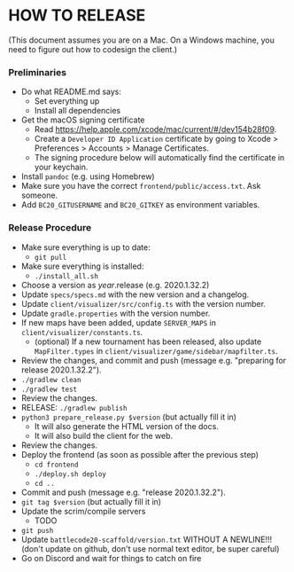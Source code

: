 # HOW TO RELEASE

(This document assumes you are on a Mac. On a Windows machine, you need to figure out how to codesign the client.)

### Preliminaries
- Do what README.md says:
    - Set everything up
    - Install all dependencies
- Get the macOS signing certificate
    - Read https://help.apple.com/xcode/mac/current/#/dev154b28f09.
    - Create a `Developer ID Application` certificate by going to Xcode > Preferences > Accounts > Manage Certificates.
    - The signing procedure below will automatically find the certificate in your keychain.
- Install `pandoc` (e.g. using Homebrew)
- Make sure you have the correct `frontend/public/access.txt`. Ask someone.
- Add `BC20_GITUSERNAME` and `BC20_GITKEY` as environment variables.


### Release Procedure
- Make sure everything is up to date:
    - `git pull`
- Make sure everything is installed:
    - `./install_all.sh`
- Choose a version as $year.$release (e.g. 2020.1.32.2)
- Update `specs/specs.md` with the new version and a changelog.
- Update `client/visualizer/src/config.ts` with the version number.
- Update `gradle.properties` with the version number.
- If new maps have been added, update `SERVER_MAPS` in `client/visualizer/constants.ts`.
  - (optional) If a new tournament has been released, also update `MapFilter.types` in `client/visualizer/game/sidebar/mapfilter.ts`.
- Review the changes, and commit and push (message e.g. "preparing for release 2020.1.32.2").
- `./gradlew clean`
- `./gradlew test`
- Review the changes.
- RELEASE: `./gradlew publish`
- `python3 prepare_release.py $version` (but actually fill it in)
  - It will also generate the HTML version of the docs.
  - It will also build the client for the web.
- Review the changes.
- Deploy the frontend (as soon as possible after the previous step)
  - `cd frontend`
  - `./deploy.sh deploy`
  - `cd ..`
- Commit and push (message e.g. "release 2020.1.32.2").
- `git tag $version` (but actually fill it in)
- Update the scrim/compile servers
    - TODO
- `git push`
- Update `battlecode20-scaffold/version.txt` WITHOUT A NEWLINE!!! (don't update on github, don't use normal text editor, be super careful)
- Go on Discord and wait for things to catch on fire
